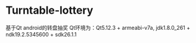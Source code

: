 # Turntable-lottery
基于Qt android的转盘抽奖
Qt环境为：Qt5.12.3 + armeabi-v7a, jdk1.8.0_261 + ndk19.2.5345600 + sdk26.1.1
